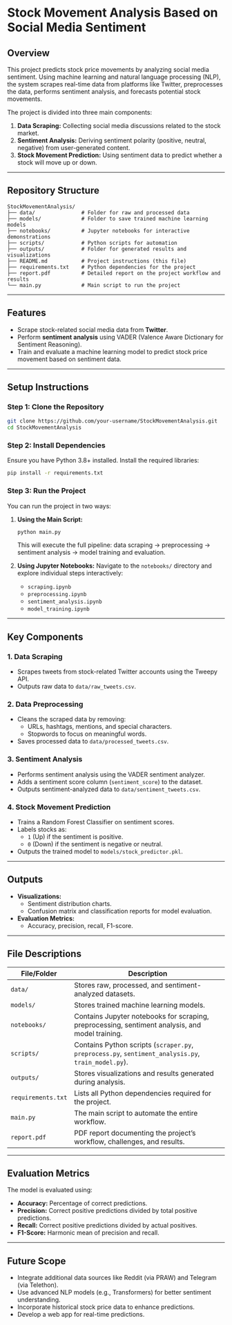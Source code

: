 # Stock Movement Analysis Based on Social Media Sentiment

## **Overview**
This project predicts stock price movements by analyzing social media sentiment. Using machine learning and natural language processing (NLP), the system scrapes real-time data from platforms like Twitter, preprocesses the data, performs sentiment analysis, and forecasts potential stock movements.

The project is divided into three main components:
1. **Data Scraping:** Collecting social media discussions related to the stock market.
2. **Sentiment Analysis:** Deriving sentiment polarity (positive, neutral, negative) from user-generated content.
3. **Stock Movement Prediction:** Using sentiment data to predict whether a stock will move up or down.

---

## **Repository Structure**
```plaintext
StockMovementAnalysis/
├── data/               # Folder for raw and processed data
├── models/             # Folder to save trained machine learning models
├── notebooks/          # Jupyter notebooks for interactive demonstrations
├── scripts/            # Python scripts for automation
├── outputs/            # Folder for generated results and visualizations
├── README.md           # Project instructions (this file)
├── requirements.txt    # Python dependencies for the project
├── report.pdf          # Detailed report on the project workflow and results
└── main.py             # Main script to run the project
```

---

## **Features**
- Scrape stock-related social media data from **Twitter**.
- Perform **sentiment analysis** using VADER (Valence Aware Dictionary for Sentiment Reasoning).
- Train and evaluate a machine learning model to predict stock price movement based on sentiment data.

---

## **Setup Instructions**

### **Step 1: Clone the Repository**
```bash
git clone https://github.com/your-username/StockMovementAnalysis.git
cd StockMovementAnalysis
```

### **Step 2: Install Dependencies**
Ensure you have Python 3.8+ installed. Install the required libraries:
```bash
pip install -r requirements.txt
```


### **Step 3: Run the Project**
You can run the project in two ways:
1. **Using the Main Script:**
   ```bash
   python main.py
   ```
   This will execute the full pipeline: data scraping → preprocessing → sentiment analysis → model training and evaluation.

2. **Using Jupyter Notebooks:**
   Navigate to the `notebooks/` directory and explore individual steps interactively:
   - `scraping.ipynb`
   - `preprocessing.ipynb`
   - `sentiment_analysis.ipynb`
   - `model_training.ipynb`

---

## **Key Components**

### **1. Data Scraping**
- Scrapes tweets from stock-related Twitter accounts using the Tweepy API.
- Outputs raw data to `data/raw_tweets.csv`.

### **2. Data Preprocessing**
- Cleans the scraped data by removing:
  - URLs, hashtags, mentions, and special characters.
  - Stopwords to focus on meaningful words.
- Saves processed data to `data/processed_tweets.csv`.

### **3. Sentiment Analysis**
- Performs sentiment analysis using the VADER sentiment analyzer.
- Adds a sentiment score column (`sentiment_score`) to the dataset.
- Outputs sentiment-analyzed data to `data/sentiment_tweets.csv`.

### **4. Stock Movement Prediction**
- Trains a Random Forest Classifier on sentiment scores.
- Labels stocks as:
  - `1` (Up) if the sentiment is positive.
  - `0` (Down) if the sentiment is negative or neutral.
- Outputs the trained model to `models/stock_predictor.pkl`.

---

## **Outputs**
- **Visualizations:**
  - Sentiment distribution charts.
  - Confusion matrix and classification reports for model evaluation.
- **Evaluation Metrics:**
  - Accuracy, precision, recall, F1-score.

---

## **File Descriptions**

| **File/Folder**     | **Description**                                                                                   |
|----------------------|---------------------------------------------------------------------------------------------------|
| `data/`             | Stores raw, processed, and sentiment-analyzed datasets.                                           |
| `models/`           | Stores trained machine learning models.                                                          |
| `notebooks/`        | Contains Jupyter notebooks for scraping, preprocessing, sentiment analysis, and model training.   |
| `scripts/`          | Contains Python scripts (`scraper.py`, `preprocess.py`, `sentiment_analysis.py`, `train_model.py`).|
| `outputs/`          | Stores visualizations and results generated during analysis.                                      |
| `requirements.txt`  | Lists all Python dependencies required for the project.                                           |
| `main.py`           | The main script to automate the entire workflow.                                                 |
| `report.pdf`        | PDF report documenting the project’s workflow, challenges, and results.                          |

---

## **Evaluation Metrics**
The model is evaluated using:
- **Accuracy:** Percentage of correct predictions.
- **Precision:** Correct positive predictions divided by total positive predictions.
- **Recall:** Correct positive predictions divided by actual positives.
- **F1-Score:** Harmonic mean of precision and recall.

---

## **Future Scope**
- Integrate additional data sources like Reddit (via PRAW) and Telegram (via Telethon).
- Use advanced NLP models (e.g., Transformers) for better sentiment understanding.
- Incorporate historical stock price data to enhance predictions.
- Develop a web app for real-time predictions.
